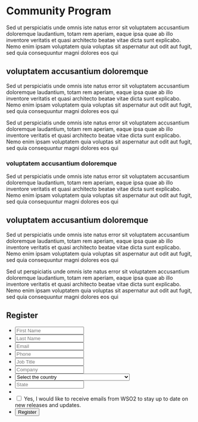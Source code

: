 # Community Program

Sed ut perspiciatis unde omnis iste natus error sit voluptatem accusantium doloremque laudantium, totam rem aperiam, eaque ipsa quae ab illo inventore veritatis et quasi architecto beatae vitae dicta sunt explicabo. Nemo enim ipsam voluptatem quia voluptas sit aspernatur aut odit aut fugit, sed quia consequuntur magni dolores eos qui

## voluptatem accusantium doloremque

Sed ut perspiciatis unde omnis iste natus error sit voluptatem accusantium doloremque laudantium, totam rem aperiam, eaque ipsa quae ab illo inventore veritatis et quasi architecto beatae vitae dicta sunt explicabo. Nemo enim ipsam voluptatem quia voluptas sit aspernatur aut odit aut fugit, sed quia consequuntur magni dolores eos qui

Sed ut perspiciatis unde omnis iste natus error sit voluptatem accusantium doloremque laudantium, totam rem aperiam, eaque ipsa quae ab illo inventore veritatis et quasi architecto beatae vitae dicta sunt explicabo. Nemo enim ipsam voluptatem quia voluptas sit aspernatur aut odit aut fugit, sed quia consequuntur magni dolores eos qui


### voluptatem accusantium doloremque

Sed ut perspiciatis unde omnis iste natus error sit voluptatem accusantium doloremque laudantium, totam rem aperiam, eaque ipsa quae ab illo inventore veritatis et quasi architecto beatae vitae dicta sunt explicabo. Nemo enim ipsam voluptatem quia voluptas sit aspernatur aut odit aut fugit, sed quia consequuntur magni dolores eos qui


## voluptatem accusantium doloremque

Sed ut perspiciatis unde omnis iste natus error sit voluptatem accusantium doloremque laudantium, totam rem aperiam, eaque ipsa quae ab illo inventore veritatis et quasi architecto beatae vitae dicta sunt explicabo. Nemo enim ipsam voluptatem quia voluptas sit aspernatur aut odit aut fugit, sed quia consequuntur magni dolores eos qui

Sed ut perspiciatis unde omnis iste natus error sit voluptatem accusantium doloremque laudantium, totam rem aperiam, eaque ipsa quae ab illo inventore veritatis et quasi architecto beatae vitae dicta sunt explicabo. Nemo enim ipsam voluptatem quia voluptas sit aspernatur aut odit aut fugit, sed quia consequuntur magni dolores eos qui

##  Register

<div class="col-xs-12 col-sm-12 col-md-6 col-lg-6 cInlineForm">
<form name="" method="post" action="" id="webinarForm">
    <ul>
   <li><input type="text" maxlength="50" value="" name="first_name" placeholder="First Name" title="First Name" class="cTextfieldstyle contact_first_name"></li>
   <li><input type="text" maxlength="50" value="" name="last_name" placeholder="Last Name" title="Last Name" class="cTextfieldstyle contact_last_name"></li>
   <li><input type="text" maxlength="50" value="" name="email" placeholder="Email" title="Email" class="cTextfieldstyle contact_email"></li>
   <li><input type="text" maxlength="50" value="" name="phone" placeholder="Phone" title="Phone" class="cTextfieldstyle contact_phone"></li>
   <li><input type="text" maxlength="50" value="" placeholder="Job Title" name="job_title" class="cTextfieldstyle contact_job_title" title="Job Title"></li>
   <li><input type="text" maxlength="50" value="" name="company" placeholder="Company" title="Company" class="cTextfieldstyle contact_company"></li>
   <li>
      <select class="cSelect contact_country" name="country">
         <option value="">Select the country</option>
         <option value="United States">United States</option>
         <option value="United Kingdom">United Kingdom</option>
         <option value="Afghanistan">Afghanistan</option>
         <option value="Aland Islands">Aland Islands</option>
         <option value="Albania">Albania</option>
         <option value="Algeria">Algeria</option>
         <option value="American Samoa">American Samoa</option>
         <option value="Andorra">Andorra</option>
         <option value="Angola">Angola</option>
         <option value="Angola">Angola</option>
         <option value="Anguilla">Anguilla</option>
         <option value="Antarctica">Antarctica</option>
         <option value="Antigua And Barbuda">Antigua And Barbuda</option>
         <option value="Argentina">Argentina</option>
         <option value="Armenia">Armenia</option>
         <option value="Aruba">Aruba</option>
         <option value="Australia">Australia</option>
         <option value="Austria">Austria</option>
         <option value="Azerbaijan">Azerbaijan</option>
         <option value="Bahamas">Bahamas</option>
         <option value="Bahrain">Bahrain</option>
         <option value="Bangladesh">Bangladesh</option>
         <option value="Barbados">Barbados</option>
         <option value="Belarus">Belarus</option>
         <option value="Belgium">Belgium</option>
         <option value="Belize">Belize</option>
         <option value="Benin">Benin</option>
         <option value="Bermuda">Bermuda</option>
         <option value="Bhutan">Bhutan</option>
         <option value="Bolivia">Bolivia</option>
         <option value="Bosnia And Herzegovina">Bosnia And Herzegovina</option>
         <option value="Botswana">Botswana</option>
         <option value="Bouvet Island">Bouvet Island</option>
         <option value="Brazil">Brazil</option>
         <option value="British Indian Ocean Territory">British Indian Ocean Territory</option>
         <option value="British Virgin Islands">British Virgin Islands</option>
         <option value="Brunei">Brunei</option>
         <option value="Bulgaria">Bulgaria</option>
         <option value="Burkina Faso">Burkina Faso</option>
         <option value="Burundi">Burundi</option>
         <option value="Cambodia">Cambodia</option>
         <option value="Cameroon">Cameroon</option>
         <option value="Canada">Canada</option>
         <option value="Cape Verde">Cape Verde</option>
         <option value="Cayman Islands">Cayman Islands</option>
         <option value="Central African Republic">Central African Republic</option>
         <option value="Chad">Chad</option>
         <option value="Chile">Chile</option>
         <option value="China">China</option>
         <option value="Christmas Island">Christmas Island</option>
         <option value="Cocos (Keeling) Islands">Cocos (Keeling) Islands</option>
         <option value="Colombia">Colombia</option>
         <option value="Comoros">Comoros</option>
         <option value="Congo">Congo</option>
         <option value="Cook Islands">Cook Islands</option>
         <option value="Costa Rica">Costa Rica</option>
         <option value="Cote D Ivoire">Cote D Ivoire</option>
         <option value="Croatia">Croatia</option>
         <option value="Cuba">Cuba</option>
         <option value="Cyprus">Cyprus</option>
         <option value="Czech Republic">Czech Republic</option>
         <option value="Denmark">Denmark</option>
         <option value="Djibouti">Djibouti</option>
         <option value="Dominica">Dominica</option>
         <option value="Dominican Republic">Dominican Republic</option>
         <option value="Ecuador">Ecuador</option>
         <option value="Egypt">Egypt</option>
         <option value="El Salvador">El Salvador</option>
         <option value="Equatorial Guinea">Equatorial Guinea</option>
         <option value="Eritrea">Eritrea</option>
         <option value="Estonia">Estonia</option>
         <option value="Ethiopia">Ethiopia</option>
         <option value="Falkland Islands">Falkland Islands</option>
         <option value="Faroe Islands">Faroe Islands</option>
         <option value="Fiji">Fiji</option>
         <option value="Finland">Finland</option>
         <option value="France">France</option>
         <option value="French Guiana">French Guiana</option>
         <option value="French Polynesia">French Polynesia</option>
         <option value="French Southern Territories">French Southern Territories</option>
         <option value="Gabon">Gabon</option>
         <option value="Gambia">Gambia</option>
         <option value="Georgia">Georgia</option>
         <option value="Germany">Germany</option>
         <option value="Ghana">Ghana</option>
         <option value="Gibraltar">Gibraltar</option>
         <option value="Greece">Greece</option>
         <option value="Greenland">Greenland</option>
         <option value="Grenada">Grenada</option>
         <option value="Guadeloupe">Guadeloupe</option>
         <option value="Guam">Guam</option>
         <option value="Guatemala">Guatemala</option>
         <option value="Guernsey">Guernsey</option>
         <option value="Guinea">Guinea</option>
         <option value="Guinea-Bissau">Guinea-Bissau</option>
         <option value="Guyana">Guyana</option>
         <option value="Haiti">Haiti</option>
         <option value="Heard Island And McDonald Islands">Heard Island And McDonald Islands</option>
         <option value="Honduras">Honduras</option>
         <option value="Hong Kong">Hong Kong</option>
         <option value="Hungary">Hungary</option>
         <option value="Iceland">Iceland</option>
         <option value="India">India</option>
         <option value="Indonesia">Indonesia</option>
         <option value="Iran">Iran</option>
         <option value="Iraq">Iraq</option>
         <option value="Ireland">Ireland</option>
         <option value="Isle of Man">Isle of Man</option>
         <option value="Israel">Israel</option>
         <option value="Italy">Italy</option>
         <option value="Jamaica">Jamaica</option>
         <option value="Japan">Japan</option>
         <option value="Jersey">Jersey</option>
         <option value="Jordan">Jordan</option>
         <option value="Kazakhstan">Kazakhstan</option>
         <option value="Kenya">Kenya</option>
         <option value="Kiribati">Kiribati</option>
         <option value="Korea">Korea</option>
         <option value="Kuwait">Kuwait</option>
         <option value="Kyrgyzstan">Kyrgyzstan</option>
         <option value="Laos">Laos</option>
         <option value="Latvia">Latvia</option>
         <option value="Lebanon">Lebanon</option>
         <option value="Lesotho">Lesotho</option>
         <option value="Liberia">Liberia</option>
         <option value="Libyan Arab Jamahiriya">Libyan Arab Jamahiriya</option>
         <option value="Liechtenstein">Liechtenstein</option>
         <option value="Lithuania">Lithuania</option>
         <option value="Luxembourg">Luxembourg</option>
         <option value="Macau">Macau</option>
         <option value="Macedonia">Macedonia</option>
         <option value="Madagascar">Madagascar</option>
         <option value="Malawi">Malawi</option>
         <option value="Malaysia">Malaysia</option>
         <option value="Maldives">Maldives</option>
         <option value="Mali">Mali</option>
         <option value="Malta">Malta</option>
         <option value="Marshall Islands">Marshall Islands</option>
         <option value="Martinique">Martinique</option>
         <option value="Mauritania">Mauritania</option>
         <option value="Mauritius">Mauritius</option>
         <option value="Mayotte">Mayotte</option>
         <option value="Mexico">Mexico</option>
         <option value="Micronesia">Micronesia</option>
         <option value="Moldova">Moldova</option>
         <option value="Monaco">Monaco</option>
         <option value="Mongolia">Mongolia</option>
         <option value="Montenegro">Montenegro</option>
         <option value="Montserrat">Montserrat</option>
         <option value="Morocco">Morocco</option>
         <option value="Mozambique">Mozambique</option>
         <option value="Myanmar">Myanmar</option>
         <option value="Namibia">Namibia</option>
         <option value="Nauru">Nauru</option>
         <option value="Nepal">Nepal</option>
         <option value="Netherlands">Netherlands</option>
         <option value="Netherlands Antilles">Netherlands Antilles</option>
         <option value="New Caledonia">New Caledonia</option>
         <option value="New Zealand">New Zealand</option>
         <option value="Nicaragua">Nicaragua</option>
         <option value="Niger">Niger</option>
         <option value="Nigeria">Nigeria</option>
         <option value="Niue">Niue</option>
         <option value="Norfolk Island">Norfolk Island</option>
         <option value="Northern Mariana Islands">Northern Mariana Islands</option>
         <option value="Norway">Norway</option>
         <option value="Oman">Oman</option>
         <option value="Pakistan">Pakistan</option>
         <option value="Palau">Palau</option>
         <option value="Palestinian Territory Occupied">Palestinian Territory Occupied</option>
         <option value="Panama">Panama</option>
         <option value="Papua New Guinea">Papua New Guinea</option>
         <option value="Paraguay">Paraguay</option>
         <option value="Peru">Peru</option>
         <option value="Philippines">Philippines</option>
         <option value="Pitcairn Islands">Pitcairn Islands</option>
         <option value="Poland">Poland</option>
         <option value="Portugal">Portugal</option>
         <option value="Puerto Rico">Puerto Rico</option>
         <option value="Qatar">Qatar</option>
         <option value="Reunion">Reunion</option>
         <option value="Romania">Romania</option>
         <option value="Russia">Russia</option>
         <option value="Rwanda">Rwanda</option>
         <option value="Saint Barthelemy">Saint Barthelemy</option>
         <option value="Saint Helena">Saint Helena</option>
         <option value="Saint Kitts and Nevis">Saint Kitts and Nevis</option>
         <option value="Saint Lucia">Saint Lucia</option>
         <option value="Saint Martin">Saint Martin</option>
         <option value="Saint Pierre">Saint Pierre</option>
         <option value="Saint Vincent">Saint Vincent</option>
         <option value="Samoa">Samoa</option>
         <option value="San Marino">San Marino</option>
         <option value="Sao Tome and Principe">Sao Tome and Principe</option>
         <option value="Saudi Arabia">Saudi Arabia</option>
         <option value="Senegal">Senegal</option>
         <option value="Serbia">Serbia</option>
         <option value="Seychelles">Seychelles</option>
         <option value="Sierra Leone">Sierra Leone</option>
         <option value="Singapore">Singapore</option>
         <option value="Slovakia">Slovakia</option>
         <option value="Slovenia">Slovenia</option>
         <option value="Solomon Islands">Solomon Islands</option>
         <option value="Somalia">Somalia</option>
         <option value="South Africa">South Africa</option>
         <option value="South Georgia And The South Sandwich Islands">South Georgia And The South Sandwich Islands</option>
         <option value="South Korea">South Korea</option>
         <option value="Spain">Spain</option>
         <option value="Sri Lanka">Sri Lanka</option>
         <option value="Sudan">Sudan</option>
         <option value="Suriname">Suriname</option>
         <option value="Svalbard And Jan Mayen">Svalbard And Jan Mayen</option>
         <option value="Swaziland">Swaziland</option>
         <option value="Sweden">Sweden</option>
         <option value="Switzerland">Switzerland</option>
         <option value="Syrian Arab Republic">Syrian Arab Republic</option>
         <option value="Taiwan">Taiwan</option>
         <option value="Tajikistan">Tajikistan</option>
         <option value="Tanzania">Tanzania</option>
         <option value="Thailand">Thailand</option>
         <option value="Timor-Leste">Timor-Leste</option>
         <option value="Togo">Togo</option>
         <option value="Tokelau">Tokelau</option>
         <option value="Tonga">Tonga</option>
         <option value="Trinidad and Tobago">Trinidad and Tobago</option>
         <option value="Tunisia">Tunisia</option>
         <option value="Turkey">Turkey</option>
         <option value="Turkmenistan">Turkmenistan</option>
         <option value="Turks And Caicos Islands">Turks And Caicos Islands</option>
         <option value="Tuvalu">Tuvalu</option>
         <option value="UAE">UAE</option>
         <option value="Uganda">Uganda</option>
         <option value="Ukraine">Ukraine</option>
         <option value="United Kingdom">United Kingdom</option>
         <option value="United States">United States</option>
         <option value="United States Minor Outlying Islands">United States Minor Outlying Islands</option>
         <option value="Uruguay">Uruguay</option>
         <option value="Uzbekistan">Uzbekistan</option>
         <option value="Vanuatu">Vanuatu</option>
         <option value="Vatican City">Vatican City</option>
         <option value="Venezuela">Venezuela</option>
         <option value="Vietnam">Vietnam</option>
         <option value="Virgin Islands">Virgin Islands</option>
         <option value="Wallis And Futuna">Wallis And Futuna</option>
         <option value="Western Sahara">Western Sahara</option>
         <option value="Yemen">Yemen</option>
         <option value="Zaire">Zaire</option>
         <option value="Zambia">Zambia</option>
         <option value="Zimbabwe">Zimbabwe</option>
      </select>
   </li>
   <li><input type="text" maxlength="50" name="state" value="" placeholder="State" class="cTextfieldstyle field_state contact_state" id="state_text" title="State"></li>
   <li>
      <select size="1" class="cSelect" id="state_select_us" style="display:none;">
         <option value="">Select the State</option>
         <option value="AK">AK</option>
         <option value="AL">AL</option>
         <option value="AR">AR</option>
         <option value="AZ">AZ</option>
         <option value="CA">CA</option>
         <option value="CO">CO</option>
         <option value="CT">CT</option>
         <option value="DC">DC</option>
         <option value="DE">DE</option>
         <option value="FL">FL</option>
         <option value="GA">GA</option>
         <option value="HI">HI</option>
         <option value="IA">IA</option>
         <option value="ID">ID</option>
         <option value="IL">IL</option>
         <option value="IN">IN</option>
         <option value="KS">KS</option>
         <option value="KY">KY</option>
         <option value="LA">LA</option>
         <option value="MA">MA</option>
         <option value="MD">MD</option>
         <option value="ME">ME</option>
         <option value="MI">MI</option>
         <option value="MN">MN</option>
         <option value="MO">MO</option>
         <option value="MS">MS</option>
         <option value="MT">MT</option>
         <option value="NC">NC</option>
         <option value="ND">ND</option>
         <option value="NE">NE</option>
         <option value="NH">NH</option>
         <option value="NJ">NJ</option>
         <option value="NM">NM</option>
         <option value="NV">NV</option>
         <option value="NY">NY</option>
         <option value="OH">OH</option>
         <option value="OK">OK</option>
         <option value="OR">OR</option>
         <option value="PA">PA</option>
         <option value="PR">PR</option>
         <option value="RI">RI</option>
         <option value="SC">SC</option>
         <option value="SD">SD</option>
         <option value="TN">TN</option>
         <option value="TX">TX</option>
         <option value="UT">UT</option>
         <option value="VA">VA</option>
         <option value="VT">VT</option>
         <option value="WA">WA</option>
         <option value="WI">WI</option>
         <option value="WV">WV</option>
         <option value="WY">WY</option>
      </select>
   </li>
   <li style="display:none;">
      <select size="1" class="cSelect" id="state_select_can">
         <option value="">Select the State</option>
         <option value="AB">AB</option>
         <option value="BC">BC</option>
         <option value="MB">MB</option>
         <option value="NB">NB</option>
         <option value="NL">NL</option>
         <option value="NS">NS</option>
         <option value="NT">NT</option>
         <option value="NU">NU</option>
         <option value="ON">ON</option>
         <option value="PE">PE</option>
         <option value="QC">QC</option>
         <option value="SK">SK</option>
         <option value="YT">YT</option>
      </select>
   </li>
   <li><input type="checkbox" value="1" name="field_optin" class="field_optin" id="field_optin">&nbsp;Yes, I would like to receive emails from WSO2 to stay up to date on new releases and updates.</li>
   <li><input type="hidden" class="tokenid" value="" name="tokenid">
     <input type="hidden" class="pdep" value="/142131/2018-06-26/5672jb" name="pdep"><input type="hidden" class="w_id" value="794720699" name="w_id">
     <input class="cSubmitButton" type="submit" value="Register" name="webinar_submit" id="webinar_submit"></li>
   </ul>
</form>
</div>
<div class="clearfix"></div>
